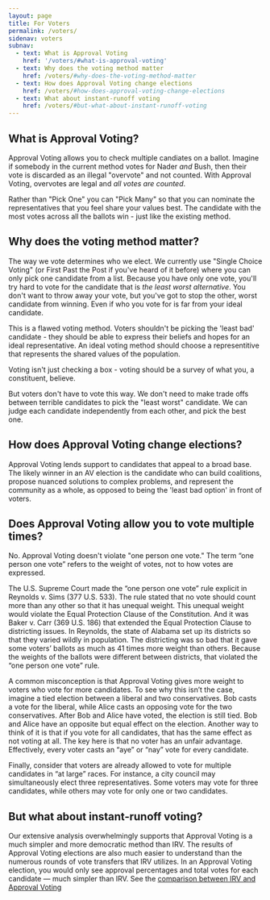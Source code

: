 ```yaml
---
layout: page
title: For Voters
permalink: /voters/
sidenav: voters
subnav:
  - text: What is Approval Voting
    href: '/voters/#what-is-approval-voting'
  - text: Why does the voting method matter
    href: /voters/#why-does-the-voting-method-matter
  - text: How does Approval Voting change elections
    href: /voters/#how-does-approval-voting-change-elections
  - text: What about instant-runoff voting
    href: /voters/#but-what-about-instant-runoff-voting
---
```



## What is Approval Voting?

Approval Voting allows you to check multiple candiates on a ballot. Imagine if somebody in the current method votes for Nader *and* Bush, then their vote is discarded as an illegal "overvote" and not counted. With Approval Voting, overvotes are legal and _all votes are counted_.

Rather than "Pick One" you can "Pick Many" so that you can nominate the representatives that you feel share your values best. The candidate with the most votes across all the ballots win - just like the existing method.


## Why does the voting method matter?

The way we vote determines who we elect. We currently use "Single Choice Voting" (or First Past the Post if you've heard of it before) where you can only pick one candidate from a list. Because you have only one vote, you'll try hard to vote for the candidate that is _the least worst alternative_. You don't want to throw away your vote, but you've got to stop the other, worst candidate from winning. Even if who you vote for is far from your ideal candidate.

This is a flawed voting method. Voters shouldn't be picking the 'least bad' candidate - they should be able to express their beliefs and hopes for an ideal representative. An ideal voting method should choose a representitive that represents the shared values of the population.

Voting isn't just checking a box - voting should be a survey of what you, a constituent, believe.

But voters don't have to vote this way. We don't need to make trade offs between terrible candidates to pick the "least worst" candidate. We can judge each candidate independently from each other, and pick the best one.

## How does Approval Voting change elections?

Approval Voting lends support to candidates that appeal to a broad base. The likely winner in an AV election is the candidate who can build coalitions, propose nuanced solutions to complex problems, and represent the community as a whole, as opposed to being the 'least bad option' in front of voters.

## Does Approval Voting allow you to vote multiple times?

No. Approval Voting doesn't violate "one person one vote." The term “one person one vote” refers to the weight of votes, not to how votes are expressed.

The U.S. Supreme Court made the “one person one vote” rule explicit in Reynolds v. Sims (377 U.S. 533). The rule stated that no vote should count more than any other so that it has unequal weight. This unequal weight would violate the Equal Protection Clause of the Constitution. And it was Baker v. Carr (369 U.S. 186) that extended the Equal Protection Clause to districting issues. In Reynolds, the state of Alabama set up its districts so that they varied wildly in population. The districting was so bad that it gave some voters’ ballots as much as 41 times more weight than others. Because the weights of the ballots were different between districts, that violated the “one person one vote” rule.

A common misconception is that Approval Voting gives more weight to voters who vote for more candidates. To see why this isn’t the case, imagine a tied election between a liberal and two conservatives. Bob casts a vote for the liberal, while Alice casts an opposing vote for the two conservatives. After Bob and Alice have voted, the election is still tied. Bob and Alice have an opposite but equal effect on the election. Another way to think of it is that if you vote for all candidates, that has the same effect as not voting at all. The key here is that no voter has an unfair advantage. Effectively, every voter casts an “aye” or “nay” vote for every candidate.

Finally, consider that voters are already allowed to vote for multiple candidates in “at large” races. For instance, a city council may simultaneously elect three representatives. Some voters may vote for three candidates, while others may vote for only one or two candidates.

## But what about instant-runoff voting?

Our extensive analysis overwhelmingly supports that Approval Voting is a much simpler and more democratic method than IRV. The results of Approval Voting elections are also much easier to understand than the numerous rounds of vote transfers that IRV utilizes. In an Approval Voting election, you would only see approval percentages and total votes for each candidate — much simpler than IRV. See the [comparison between IRV and Approval Voting](/compare)
